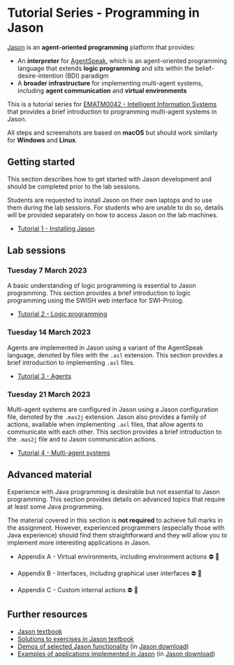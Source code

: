 # Tutorial Series - Programming in Jason

[Jason](https://jason.sourceforge.net/wp/) is an **agent-oriented programming** platform that provides:

- An **interpreter** for [AgentSpeak](http://www.upv.es/sma/teoria/teoria_ag/agentspeakl/agentspeakl-rao.pdf), which is an agent-oriented programming language that extends **logic programming** and sits within the belief-desire-intention (BDI) paradigm
- A **broader infrastructure** for implementing multi-agent systems, including **agent communication** and **virtual environments**

This is a tutorial series for [EMATM0042 - Intelligent Information Systems](https://www.bris.ac.uk/unit-programme-catalogue/UnitDetails.jsa?unitCode=EMATM0042) that provides a brief introduction to programming multi-agent systems in Jason.

All steps and screenshots are based on **macOS** but should work similarly for **Windows** and **Linux**.

<!-- TOC -->

## Getting started

This section describes how to get started with Jason development and should be completed prior to the lab sessions.

<!-- Where possible, students are strongly encouraged to use their own machines for Jason development. Students who are able bring a laptop to the lab sessions should follow Tutorial 1a and can safely ignore Tutorial 1b. Students who are unable to bring a laptop should follow Tutorial 1b to access Jason on a lab machine. -->

Students are requested to install Jason on their own laptops and to use them during the lab sessions. For students who are unable to do so, details will be provided separately on how to access Jason on the lab machines.

- [Tutorial 1 - Installing Jason](tutorial-1.html)
<!-- - Tutorial 1b - Jason on lab machines &#9940; &#128679; -->
<!-- - [Tutorial 1b - Jason on lab machines](tutorial-1b.html) -->

## Lab sessions

### Tuesday 7 March 2023

A basic understanding of logic programming is essential to Jason programming. This section provides a brief introduction to logic programming using the SWISH web interface for SWI-Prolog.

- [Tutorial 2 - Logic programming](tutorial-2.html)

### Tuesday 14 March 2023

Agents are implemented in Jason using a variant of the AgentSpeak language, denoted by files with the `.asl` extension.
This section provides a brief introduction to implementing `.asl` files.

<!-- - Tutorial 3 - Agents &#9940; &#128679; -->

- [Tutorial 3 - Agents](tutorial-3.html)

### Tuesday 21 March 2023

Multi-agent systems are configured in Jason using a Jason configuration file, denoted by the `.mas2j` extension.
Jason also provides a family of actions, available when implementing `.asl` files, that allow agents to communicate with each other. This section provides a brief introduction to the `.mas2j` file and to Jason communication actions.

<!-- - Tutorial 4 - Multi-agent systems &#9940; &#128679; -->

- [Tutorial 4 - Multi-agent systems](tutorial-4.html)

## Advanced material

Experience with Java programming is desirable but not essential to Jason programming. This section provides details on advanced topics that require at least some Java programming.

The material covered in this section is **not required** to achieve full marks in the assignment. However, experienced programmers (especially those with Java experience) should find them straightforward and they will allow you to implement more interesting applications in Jason.

- Appendix A - Virtual environments, including environment actions &#9940; &#128679;
<!-- - [Appendix A - Virtual environments, including environment actions](appendix-a.html) -->
- Appendix B - Interfaces, including graphical user interfaces &#9940; &#128679;
<!-- - [Appendix B - Interfaces, including graphical user interfaces](appendix-b.html) -->
- Appendix C - Custom internal actions &#9940; &#128679;
<!-- - [Appendix C - Custom internal actions](appendix-c.html) -->

## Further resources

- [Jason textbook](http://home.mit.bme.hu/~eredics/AgentGame/Jason/Jason_konyv.pdf)
- [Solutions to exercises in Jason textbook](https://jason.sourceforge.net/jBook/jBook/Examples.html)
- [Demos of selected Jason functionality](https://jason.sourceforge.net/wp/demos/) (in [Jason download](https://sourceforge.net/projects/jason/files/jason/))
- [Examples of applications implemented in Jason](https://jason.sourceforge.net/wp/examples/) (in [Jason download](https://sourceforge.net/projects/jason/files/jason/))
